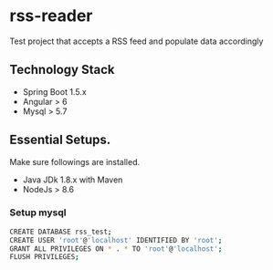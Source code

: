 # rss-reader

Test project that accepts a RSS feed and populate data accordingly

## Technology Stack

- Spring Boot 1.5.x
- Angular > 6
- Mysql > 5.7


## Essential Setups.

Make sure followings are installed.

- Java JDk 1.8.x with Maven
- NodeJs > 8.6

### Setup mysql

```bash
CREATE DATABASE rss_test;
CREATE USER 'root'@'localhost' IDENTIFIED BY 'root';
GRANT ALL PRIVILEGES ON * . * TO 'root'@'localhost';
FLUSH PRIVILEGES;
```